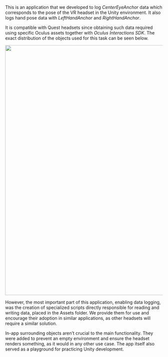 This is an application that we developed to log _CenterEyeAnchor_ data which corresponds to the pose of the VR headset in the Unity environment. It also logs hand pose data with _LeftHandAnchor_ and _RightHandAnchor_.  

It is compatible with Quest headsets since obtaining such data required using specific Oculus assets together with _Oculus Interactions SDK_. The exact distribution of the objects used for this task can be seen below.
<p align="center">
  <img src="https://github.com/user-attachments/assets/68cc19e5-7913-4827-a3d9-8674ff1902ad" width="800" height="auto">
</p>  

However, the most important part of this application, enabling data logging, was the creation of specialized scripts directly responsible for reading and writing data, placed in the Assets folder. We provide them for use and encourage their adoption in similar applications, as other headsets will require a similar solution.

In-app surrounding objects aren’t crucial to the main functionality. They were added to prevent an empty environment and ensure the headset renders something, as it would in any other use case. The app itself also served as a playground for practicing Unity development.

